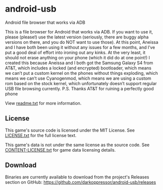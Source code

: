 # android-usb
Android file browser that works via ADB

This is a file browser for Android that works via ADB. If you want to use it, please (please!) use the latest version (seriously, there are buggy alpha versions on there, and you do NOT want to use those). At this point, Aneissa and I have both been using it without any issues for a few months, and I’ve put a good deal of effort into ironing out any kinks. At the very least, it should not erase anything on your phone (which it did do at one point!)
I created this because Aneissa and I both got the Samsung Galaxy S4 from AT&T, which includes a locked (and encrypted) bootloader, which means we can’t put a custom kernel on the phones without things exploding, which means we can’t use Cyanogenmod, which means we are using a custom rom based on the stock kernel, which unfortunately doesn’t support regular USB file browsing currently.
P.S. Thanks AT&T for ruining a perfectly good phone

View [readme.txt](docs/readme.txt) for more information.

## License
This game's source code is licensed under the MIT License. See [LICENSE.txt](docs/LICENSE.txt) for the full license text.

This game's data is not under the same license as the source code. See [CONTENT-LICENSE.txt](docs/CONTENT-LICENSE.txt) for game data licensing details.

## Download
Binaries are currently available to download from the project's Releases section on GitHub:
https://github.com/darkoppressor/android-usb/releases
